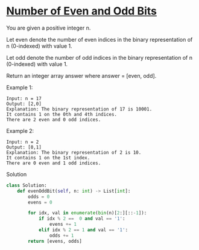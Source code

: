 # [Number of Even and Odd Bits](https://leetcode.com/problems/number-of-even-and-odd-bits/description/)

You are given a positive integer n.

Let even denote the number of even indices in the binary representation of n (0-indexed) with value 1.

Let odd denote the number of odd indices in the binary representation of n (0-indexed) with value 1.

Return an integer array answer where answer = [even, odd].

Example 1:
```
Input: n = 17
Output: [2,0]
Explanation: The binary representation of 17 is 10001. 
It contains 1 on the 0th and 4th indices. 
There are 2 even and 0 odd indices.
```
Example 2:
```
Input: n = 2
Output: [0,1]
Explanation: The binary representation of 2 is 10.
It contains 1 on the 1st index. 
There are 0 even and 1 odd indices.
```
Solution
```python
class Solution:
    def evenOddBit(self, n: int) -> List[int]:
        odds = 0
        evens = 0

        for idx, val in enumerate(bin(n)[2:][::-1]):
            if idx % 2 ==  0 and val == '1':
                evens += 1
            elif idx % 2 == 1 and val == '1':
                odds += 1
        return [evens, odds]
```
